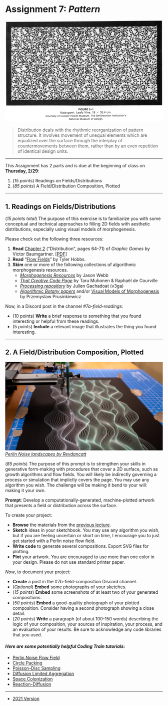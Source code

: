 # Assignment 7: *Pattern*

![kata-gami-leafy-vine.jpg](img/kata-gami-leafy-vine.jpg)

> Distribution deals with the rhythmic reorganization of pattern structure. It involves movement of unequal elements which are equalized over the surface through the interplay of countermovements between them, rather than by an even repetition of identical design units.

---

This Assignment has 2 parts and is due at the beginning of class on **Thursday, 2/29**: 

1. (*15 points*) Readings on Fields/Distributions
2. (*85 points*) A Field/Distribution Composition, Plotted

---

## 1. Readings on Fields/Distributions

(*15 points total*) The purpose of this exercise is to familiarize you with some conceptual and technical approaches to filling 2D fields with aesthetic distributions, especially using visual models of morphogenesis. 

Please check out the following three resources:

1. **Read** [Chapter 2](distribution-graphic-games.pdf) (“Distribution”, pages 64-71) of *Graphic Games* by Victor Baumgartner. [[PDF](distribution-graphic-games.pdf)]
2. **Read** “[Flow Fields](https://tylerxhobbs.com/essays/2020/flow-fields)” by Tyler Hobbs.
3. **Skim** one or more of the following collections of algorithmic morphogenesis resources.
   * [*Morphogenesis Resources*](https://github.com/jasonwebb/morphogenesis-resources) by Jason Webb
   * [*That Creative Code Page*](https://thatcreativecode.page/) by Taru Muhonen & Raphaël de Courville
   * [*Processing repository*](https://github.com/v3ga/Processing) by Julien Gachadoat (v3ga)
   * [*Algorithmic Botany papers*](http://algorithmicbotany.org/papers/#webdocs) and/or [Visual Models of Morphogenesis](http://algorithmicbotany.org/vmm-deluxe/TableOfContents.html) by Przemyslaw Prusinkiewicz 

Now, in a Discord post in the channel *#7a-field-readings*: 

* (10 points) **Write** a brief response to something that you found interesting or helpful from these readings. 
* (5 points) **Include** a relevant image that illustrates the thing you found interesting. 

---

## 2. A Field/Distribution Composition, Plotted

![perlin-landscape.jpg](img/perlin-landscape.jpg)<br />[*Perlin Noise landscapes by Revdancatt*](https://revdancatt.com/2020/01/30/penplotting-perlin-landscapes)

(*85 points*) The purpose of this prompt is to strengthen your skills in generative form-making with procedures that cover a 2D surface, such as growth algorithms and flow fields. You will likely be indirectly governing a process or simulation that implictly covers the page. You may use any algorithm you wish. The challenge will be making it bend to your will: making it your own.

**Prompt**: Develop a computationally-generated, machine-plotted artwork that presents a field or distribution across the surface.

To create your project:

* **Browse** the materials from the [previous lecture](../../lectures/2024/0220_field/README.md).
* **Sketch** ideas in your sketchbook. You may use any algorithm you wish, but if you are feeling uncertain or short on time, I encourage you to just get started with a Perlin noise flow field.
* **Write code** to generate several compositions. Export SVG files for plotting.
* **Plot** your artwork. You are encouraged to use more than one color in your design. Please do not use standard printer paper.

*Now*, to document your project:

* **Create** a post in the #7b-field-composition Discord channel. 
* (*Optional*) **Embed** some photographs of your sketches.
* (*15 points*) **Embed** some screenshots of at least two of your generated compositions.
* (*50 points*) **Embed** a good-quality photograph of your plotted composition. Consider having a second photograph showing a close detail.
* (*20 points*) **Write** a paragraph (of about 100-150 words) describing the logic of your composition, your sources of inspiration, your process, and an evaluation of your results. Be sure to acknowledge any code libraries that you used.

#### *Here are some potentially helpful Coding Train tutorials:*

* [Perlin Noise Flow Field](https://www.youtube.com/watch?v=BjoM9oKOAKY)
* [Circle Packing](https://www.youtube.com/watch?v=QHEQuoIKgNE)
* [Poisson-Disc Sampling](https://www.youtube.com/watch?v=flQgnCUxHlw)
* [Diffusion Limited Aggregation](https://www.youtube.com/watch?v=Cl_Gjj80gPE)
* [Space Colonization](https://www.youtube.com/watch?v=kKT0v3qhIQY)
* [Reaction-Diffusion](https://www.youtube.com/watch?v=BV9ny785UNc)


---

* [2021 Version](https://courses.ideate.cmu.edu/60-428/f2021/offerings/6-pattern/)

